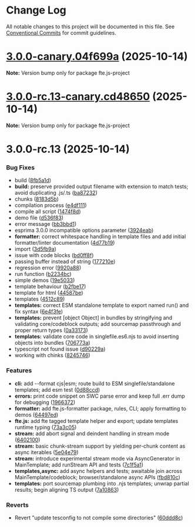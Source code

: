 # Change Log

All notable changes to this project will be documented in this file.
See [Conventional Commits](https://conventionalcommits.org) for commit guidelines.

# [3.0.0-canary.04f699a](https://github.com/vedmalex/fte2/compare/v3.0.0-rc.13-canary.cd48650...v3.0.0-canary.04f699a) (2025-10-14)

**Note:** Version bump only for package fte.js-project





# [3.0.0-rc.13-canary.cd48650](https://github.com/vedmalex/fte2/compare/v3.0.0-rc.13...v3.0.0-rc.13-canary.cd48650) (2025-10-14)

**Note:** Version bump only for package fte.js-project





# 3.0.0-rc.13 (2025-10-14)


### Bug Fixes

* build ([8fb5a1d](https://github.com/vedmalex/fte2/commit/8fb5a1d57fcf5a2650d6b2b3d03b032048ef86ce))
* **build:** preserve provided output filename with extension to match tests; avoid duplicating .js/.ts ([ba87232](https://github.com/vedmalex/fte2/commit/ba87232ed6964f33bb77954f3453b2f8bbd189ef))
* chunks ([8183d5b](https://github.com/vedmalex/fte2/commit/8183d5b35dfec1b76df8ee15e289000450464c6b))
* compilation process ([e4df111](https://github.com/vedmalex/fte2/commit/e4df11154bdcdf8fec17a59ca3ef14e3369742c2))
* compile all script ([1474f8d](https://github.com/vedmalex/fte2/commit/1474f8d9a23cee09750247781dc93258f315e87e))
* demo file ([d536f83](https://github.com/vedmalex/fte2/commit/d536f83a69936977439b0298e83cb27a02234236))
* error message ([bb3bbd1](https://github.com/vedmalex/fte2/commit/bb3bbd1699e3d92e3ce2cb6ac4131cffff80226a))
* esprima 3.0.0 incompatible options parameter ([3924eab](https://github.com/vedmalex/fte2/commit/3924eab90946bac0350b9e2b5a0acb54853a9edc))
* **formatter:** correct whitespace handling in template files and add initial formatter/linter documentation ([4d77b19](https://github.com/vedmalex/fte2/commit/4d77b19e231ea7d3373c23f64fcdd6701fa3ce61))
* import ([3d5fb9a](https://github.com/vedmalex/fte2/commit/3d5fb9aea08b5e664e3dad3f6655ac4578a40371))
* issue with code blocks ([bd0ff8f](https://github.com/vedmalex/fte2/commit/bd0ff8f3c207c380684a93f74ae234cd11556bc3))
* passing buffer instead of string ([177210e](https://github.com/vedmalex/fte2/commit/177210e814d98c4b173830b482f18852c3795796))
* regression error ([9920a88](https://github.com/vedmalex/fte2/commit/9920a8862e65285e0d3ed72540be40b56da922c1))
* run function ([b2234bc](https://github.com/vedmalex/fte2/commit/b2234bc09999df188ff0c8a9e979d94b6cb4b6c7))
* simple demos ([19e5033](https://github.com/vedmalex/fte2/commit/19e5033ffbe69ed2f9601f037c0ec60b0289614f))
* template behaviour ([b2fbe17](https://github.com/vedmalex/fte2/commit/b2fbe17ea819b82b59fa883b4e78c5a4a5f86fd1))
* template for html ([44587be](https://github.com/vedmalex/fte2/commit/44587befac38691f48649394d03f078a5671e505))
* templates ([4512c89](https://github.com/vedmalex/fte2/commit/4512c89a5ff779d18f9bc036281803d55f042fb9))
* **templates:** correct ESM standalone template to export named run() and fix syntax ([6e4f3fe](https://github.com/vedmalex/fte2/commit/6e4f3feb0e975d8fdd728624817fd69255019dba))
* **templates:** prevent [object Object] in bundles by stringifying and validating core/codeblock outputs; add sourcemap passthrough and proper return types ([0a33173](https://github.com/vedmalex/fte2/commit/0a33173e432b10dff5a059c959b95aa873036d94))
* **templates:** validate core code in singlefile.es6.njs to avoid inserting objects into bundles ([706773a](https://github.com/vedmalex/fte2/commit/706773acee9381567c8c23388c5f9e323b7c9054))
* typescript not found issue ([d90229a](https://github.com/vedmalex/fte2/commit/d90229a70778bc6c4d4a77b6cf1072b0c7fa8611))
* working with chinks ([8245746](https://github.com/vedmalex/fte2/commit/8245746b1b64b77731f24f141e661bc7c82590cf))


### Features

* **cli:** add --format cjs|esm; route build to ESM singlefile/standalone templates; add esm test ([0d88ccd](https://github.com/vedmalex/fte2/commit/0d88ccdcabf7ce9af22d7c638ccdfd331b37c733))
* **errors:** print code snippet on SWC parse error and keep full .err dump for debugging ([1966372](https://github.com/vedmalex/fte2/commit/196637250ff50f89d1534f7bc3055b1ddab62d41))
* **formatter:** add fte.js-formatter package, rules, CLI; apply formatting to demos ([64497ed](https://github.com/vedmalex/fte2/commit/64497ed13984abdaf7b92d28e519af62bef10256))
* **fte.js:** add fte tagged template helper and export; update templates runtime typing ([73a3c05](https://github.com/vedmalex/fte2/commit/73a3c05b263ce4991ed13d982394c68ae86677e7))
* **stream:** add abort signal and deindent handling in stream mode ([6402100](https://github.com/vedmalex/fte2/commit/6402100f3f1904f672b80c2653d163654ec8a336))
* **stream:** basic chunk-stream support by yielding per-chunk content as async iterables ([5e04e79](https://github.com/vedmalex/fte2/commit/5e04e79d5caf32e9ccbc85cee46829eba7da8fc1))
* **stream:** introduce experimental stream mode via AsyncGenerator in MainTemplate; add runStream API and tests ([7c1f5a1](https://github.com/vedmalex/fte2/commit/7c1f5a110583821853f8462c9d20dde2bbaeadeb))
* **templates,async:** add async helpers and tests; awaitable join across MainTemplate/codeblock; browser/standalone async APIs ([fbd810c](https://github.com/vedmalex/fte2/commit/fbd810c7a215ef4b69588254a492a3693b3b525c))
* **templates:** port sourcemap plumbing into .njs templates; unwrap partial results; begin aligning TS output ([7a10863](https://github.com/vedmalex/fte2/commit/7a10863ad3d79dc038e7eaeeead917c3cb925651))


### Reverts

* Revert "update tesconfig to not compile some directories" ([60ddd8c](https://github.com/vedmalex/fte2/commit/60ddd8ce6c79ccbdd0c4bd729a73010fb26aa407))

